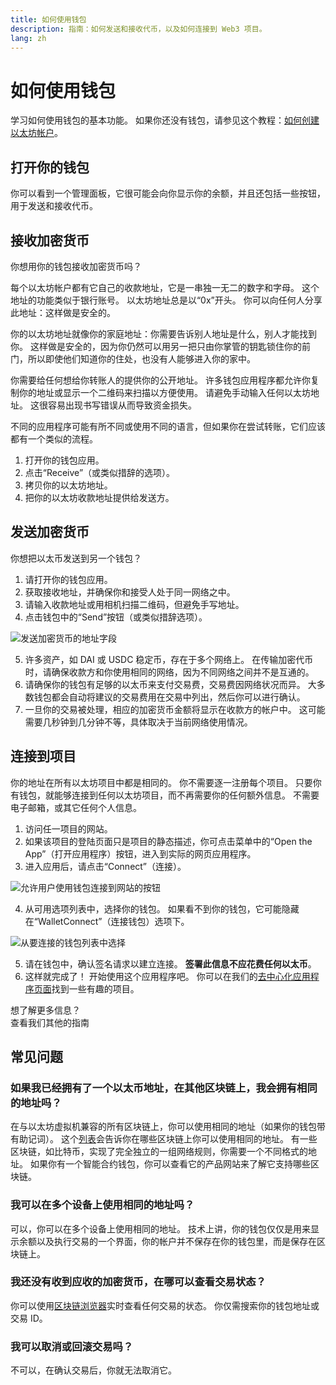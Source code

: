 ```yaml
---
title: 如何使用钱包
description: 指南：如何发送和接收代币，以及如何连接到 Web3 项目。
lang: zh
---
```


# 如何使用钱包

学习如何使用钱包的基本功能。 如果你还没有钱包，请参见这个教程：[如何创建以太坊帐户](/guides/how-to-create-an-ethereum-account/)。

## 打开你的钱包

你可以看到一个管理面板，它很可能会向你显示你的余额，并且还包括一些按钮，用于发送和接收代币。

## 接收加密货币

你想用你的钱包接收加密货币吗？

每个以太坊帐户都有它自己的收款地址，它是一串独一无二的数字和字母。 这个地址的功能类似于银行账号。 以太坊地址总是以“0x”开头。 你可以向任何人分享此地址：这样做是安全的。

你的以太坊地址就像你的家庭地址：你需要告诉别人地址是什么，别人才能找到你。 这样做是安全的，因为你仍然可以用另一把只由你掌管的钥匙锁住你的前门，所以即使他们知道你的住处，也没有人能够进入你的家中。

你需要给任何想给你转账人的提供你的公开地址。 许多钱包应用程序都允许你复制你的地址或显示一个二维码来扫描以方便使用。 请避免手动输入任何以太坊地址。 这很容易出现书写错误从而导致资金损失。

不同的应用程序可能有所不同或使用不同的语言，但如果你在尝试转账，它们应该都有一个类似的流程。

1. 打开你的钱包应用。
2. 点击“Receive”（或类似措辞的选项）。
3. 拷贝你的以太坊地址。
4. 把你的以太坊收款地址提供给发送方。

## 发送加密货币

你想把以太币发送到另一个钱包？

1. 请打开你的钱包应用。
2. 获取接收地址，并确保你和接受人处于同一网络之中。
3. 请输入收款地址或用相机扫描二维码，但避免手写地址。
4. 点击钱包中的“Send”按钮（或类似措辞选项）。

![发送加密货币的地址字段](./send.png)
<br/>

5. 许多资产，如 DAI 或 USDC 稳定币，存在于多个网络上。 在传输加密代币时，请确保收款方和你使用相同的网络，因为不同网络之间并不是互通的。
6. 请确保你的钱包有足够的以太币来支付交易费，交易费因网络状况而异。 大多数钱包都会自动将建议的交易费用在交易中列出，然后你可以进行确认。
7. 一旦你的交易被处理，相应的加密货币金额将显示在收款方的帐户中。 这可能需要几秒钟到几分钟不等，具体取决于当前网络使用情况。

## 连接到项目

你的地址在所有以太坊项目中都是相同的。 你不需要逐一注册每个项目。 只要你有钱包，就能够连接到任何以太坊项目，而不再需要你的任何额外信息。 不需要电子邮箱，或其它任何个人信息。

1. 访问任一项目的网站。
2. 如果该项目的登陆页面只是项目的静态描述，你可点击菜单中的“Open the App”（打开应用程序）按钮，进入到实际的网页应用程序。
3. 进入应用后，请点击“Connect”（连接）。

![允许用户使用钱包连接到网站的按钮](./connect1.png)

4. 从可用选项列表中，选择你的钱包。 如果看不到你的钱包，它可能隐藏在“WalletConnect”（连接钱包）选项下。

![从要连接的钱包列表中选择](./connect2.png)

5. 请在钱包中，确认签名请求以建立连接。 **签署此信息不应花费任何以太币**。
6. 这样就完成了！ 开始使用这个应用程序吧。 你可以在我们的[去中心化应用程序页面](/dapps/#explore)找到一些有趣的项目。 <br />

<InfoBanner shouldSpaceBetween emoji=":eyes:">
  <div>想了解更多信息？</div>
  <ButtonLink to="/guides/">
    查看我们其他的指南
  </ButtonLink>
</InfoBanner>

## 常见问题

### 如果我已经拥有了一个以太币地址，在其他区块链上，我会拥有相同的地址吗？

在与以太坊虚拟机兼容的所有区块链上，你可以使用相同的地址（如果你的钱包带有助记词）。 这个[列表](https://chainlist.org/)会告诉你在哪些区块链上你可以使用相同的地址。 有一些区块链，如比特币，实现了完全独立的一组网络规则，你需要一个不同格式的地址。 如果你有一个智能合约钱包，你可以查看它的产品网站来了解它支持哪些区块链。

### 我可以在多个设备上使用相同的地址吗？

可以，你可以在多个设备上使用相同的地址。 技术上讲，你的钱包仅仅是用来显示余额以及执行交易的一个界面，你的帐户并不保存在你的钱包里，而是保存在区块链上。

### 我还没有收到应收的加密货币，在哪可以查看交易状态？

你可以使用[区块链浏览器](/developers/docs/data-and-analytics/block-explorers/)实时查看任何交易的状态。 你仅需搜索你的钱包地址或交易 ID。

### 我可以取消或回滚交易吗？

不可以，在确认交易后，你就无法取消它。
